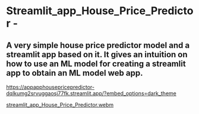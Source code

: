 # Streamlit_app_House_Price_Predictor - 
## A very simple house price predictor model and a streamlit app based on it. It gives an intuition on how to use an ML model for creating a streamlit app to obtain an ML model web app.  
 
https://appapphousepricepredictor-dqlkumg2srvuggaosj77fk.streamlit.app/?embed_options=dark_theme



[streamlit_app_House_Price_Predictor.webm](https://github.com/user-attachments/assets/e55e307c-3c21-4f02-a410-cd6ad1e87622)

